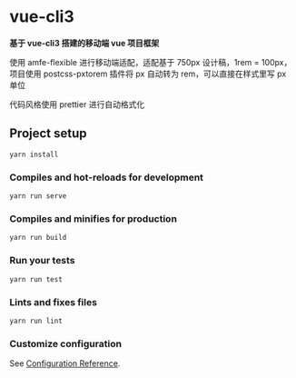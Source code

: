 # vue-cli3

**基于 vue-cli3 搭建的移动端 vue 项目框架**

使用 amfe-flexible 进行移动端适配，适配基于 750px 设计稿，1rem = 100px，项目使用 postcss-pxtorem 插件将 px 自动转为 rem，可以直接在样式里写 px 单位

代码风格使用 prettier 进行自动格式化

## Project setup

```
yarn install
```

### Compiles and hot-reloads for development

```
yarn run serve
```

### Compiles and minifies for production

```
yarn run build
```

### Run your tests

```
yarn run test
```

### Lints and fixes files

```
yarn run lint
```

### Customize configuration

See [Configuration Reference](https://cli.vuejs.org/config/).

